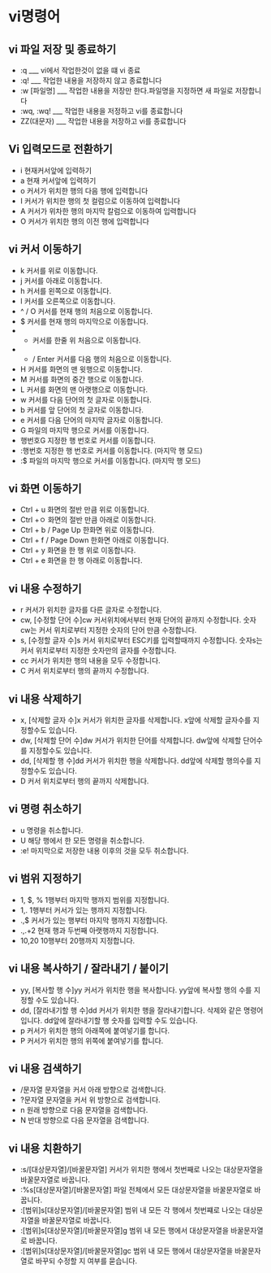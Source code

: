 # vi명령어

## vi 파일 저장 및 종료하기

- :q          ___ vi에서 작업한것이 없을 떄 vi 종료
- :q!         ___ 작업한 내용을 저장하지 않고 종료합니다
- :w [파일명]  ___   작업한 내용을 저장만 한다.파일명을 지정하면 새 파일로 저장합니다
- :wq, :wq!   ___ 작업한 내용을 저정하고 vi를 종료합니다
- ZZ(대문자)    ___ 작업한 내용을 저장하고 vi를 종료합니다

## Vi 입력모드로 전환하기

- i  현재커서앞에 입력하기
- a   현재 커서앞에 입력하기
- o   커서가 위치한 행의 다음 행에 입력합니다
- I    커서가 위치한 행의 첫 컬럼으로 이동하여 입력합니다
- A   커서가 위차한 행의 마지막 칼럼으로 이동하여 입력합니다
- O   커서가 위치한 행의 이전 행에 입력합니다

## vi 커서 이동하기

- k	커서를 위로 이동합니다.
- j	커서를 아래로 이동합니다.
- h	커서를 왼쪽으로 이동합니다.
- l	커서를 오른쪽으로 이동합니다.
- ^ / O	커서를 현재 행의 처음으로 이동합니다.
- $	커서를 현재 행의 마지막으로 이동합니다.
- -	커서를 한줄 위 처음으로 이동합니다.
- + / Enter	커서를 다음 행의 처음으로 이동합니다.
- H	커서를 화면의 맨 윗행으로 이동합니다.
- M	커서를 화면의 중간 행으로 이동합니다.
- L	커서를 화면의 맨 아랫행으로 이동합니다.
- w	커서를 다음 단어의 첫 글자로 이동합니다.
- b	커서를 앞 단어의 첫 글자로 이동합니다.
- e	커서를 다음 단어의 마지막 글자로 이동합니다.
- G	파일의 마지막 행으로 커서를 이동합니다.
- 행번호G	지정한 행 번호로 커서를 이동합니다.
- :행번호	지정한 행 번호로 커서를 이동합니다. (마지막 행 모드)
- :$	파일의 마지막 행으로 커서를 이동합니다. (마지막 행 모드)

## vi 화면 이동하기

- Ctrl + u	화면의 절반 만큼 위로 이동합니다.
- Ctrl +ㅇ	화면의 절반 만큼 아래로 이동합니다.
- Ctrl + b / Page Up	한화면 위로 이동합니다.
- Ctrl + f / Page Down	한화면 아래로 이동합니다.
- Ctrl + y 	화면을 한 행 위로 이동합니다.
- Ctrl + e	화면을 한 행 아래로 이동합니다.

## vi 내용 수정하기

- r	커서가 위치한 글자를 다른 글자로 수정합니다.
- cw, [수정할 단어 수]cw	커서위치에서부터 현재 단어의 끝까지 수정합니다. 숫자cw는 커서 위치로부터 지정한 숫자의 단어 만큼 수정합니다.
- s, [수정할 글자 수]s	커서 위치로부터 ESC키를 입력할때까지 수정합니다. 숫자s는 커서 위치로부터 지정한 숫자만의 글자를 수정합니다.
- cc	커서가 위치한 행의 내용을 모두 수정합니다.
- C	커서 위치로부터 행의 끝까지 수정합니다.

## vi 내용 삭제하기

- x, [삭제할 글자 수]x	커서가 위치한 글자를 삭제합니다. x앞에 삭제할 글자수를 지정할수도 있습니다.
- dw, [삭제할 단어 수]dw	커서가 위치한 단어를 삭제합니다. dw앞에 삭제할 단어수를 지정할수도 있습니다.
- dd, [삭제할 행 수]dd	커서가 위치한 행을 삭제합니다. dd앞에 삭제할 행의수를 지정할수도 있습니다.
- D	커서 위치로부터 행의 끝까지 삭제합니다.

## vi 명령 취소하기

- u	명령을 취소합니다.
- U	해당 행에서 한 모든 명령을 취소합니다.
- :e!	마지막으로 저장한 내용 이후의 것을 모두 취소합니다.

## vi 범위 지정하기

- 1, $, %	1행부터 마지막 행까지 범위를 지정합니다.
- 1,.	1행부터 커서가 있는 행까지 지정합니다.
- .,$	커서가 있는 행부터 마지막 행까지 지정합니다.
- .,.+2	현재 행과 두번째 아랫행까지 지정합니다.
- 10,20	10행부터 20행까지 지정합니다.

## vi 내용 복사하기 / 잘라내기 / 붙이기

- yy, [복사할 행 수]yy	커서가 위치한 행을 복사합니다. yy앞에 복사할 행의 수를 지정할 수도 있습니다.
- dd, [잘라내기할 행 수]dd	커서가 위치한 행을 잘라내기합니다. 삭제와 같은 명령어입니다. dd앞에 잘라내기할 행 숫자를 입력할 수도 있습니다.
- p	커서가 위치한 행의 아래쪽에 붙여넣기를 합니다.
- P	커서가 위치한 행의 위쪽에 붙여넣기를 합니다.

## vi 내용 검색하기

- /문자열	문자열을 커서 아래 방향으로 검색합니다.
- ?문자열	문자열을 커서 위 방향으로 검색합니다.
- n	원래 방향으로 다음 문자열을 검색합니다.
- N	반대 방향으로 다음 문자열을 검색합니다.
## vi 내용 치환하기

- :s/[대상문자열]/[바꿀문자열]	커서가 위치한 행에서 첫번째로 나오는 대상문자열을 바꿀문자열로 바꿉니다.
- :%s[대상문자열]/[바꿀문자열]	파일 전체에서 모든 대상문자열을 바꿀문자열로 바꿉니다.
- :[범위]s[대상문자열]/[바꿀문자열]	범위 내 모든 각 행에서 첫번쨰로 나오는 대상문자열을 바꿀문자열로 바꿉니다.
- :[범위]s[대상문자열]/[바꿀문자열]g	범위 내 모든 행에서 대상문자열을 바꿀문자열로 바꿉니다.
- :[범위]s[대상문자열]/[바꿀문자열]gc	범위 내 모든 행에서 대상문자열을 바꿀문자열로 바꾸되 수정할 지 여부를 묻습니다.
